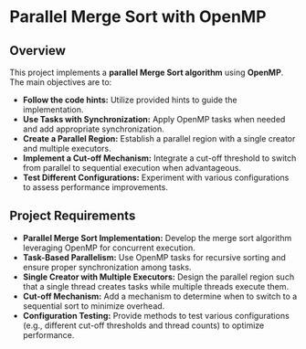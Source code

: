 # Parallel Merge Sort with OpenMP

## Overview

This project implements a **parallel Merge Sort algorithm** using **OpenMP**. The main objectives are to:
- **Follow the code hints:** Utilize provided hints to guide the implementation.
- **Use Tasks with Synchronization:** Apply OpenMP tasks when needed and add appropriate synchronization.
- **Create a Parallel Region:** Establish a parallel region with a single creator and multiple executors.
- **Implement a Cut-off Mechanism:** Integrate a cut-off threshold to switch from parallel to sequential execution when advantageous.
- **Test Different Configurations:** Experiment with various configurations to assess performance improvements.

## Project Requirements

- **Parallel Merge Sort Implementation:** Develop the merge sort algorithm leveraging OpenMP for concurrent execution.
- **Task-Based Parallelism:** Use OpenMP tasks for recursive sorting and ensure proper synchronization among tasks.
- **Single Creator with Multiple Executors:** Design the parallel region such that a single thread creates tasks while multiple threads execute them.
- **Cut-off Mechanism:** Add a mechanism to determine when to switch to a sequential sort to minimize overhead.
- **Configuration Testing:** Provide methods to test various configurations (e.g., different cut-off thresholds and thread counts) to optimize performance.


